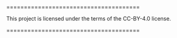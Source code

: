 ======================================

This project is licensed under the terms of the CC-BY-4.0 license.

======================================
